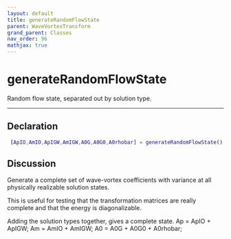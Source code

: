 ```yaml
---
layout: default
title: generateRandomFlowState
parent: WaveVortexTransform
grand_parent: Classes
nav_order: 96
mathjax: true
---
```


#  generateRandomFlowState

Random flow state, separated out by solution type.


---

## Declaration
```matlab
 [ApIO,AmIO,ApIGW,AmIGW,A0G,A0G0,A0rhobar] = generateRandomFlowState()
```
## Discussion

  Generate a complete set of wave-vortex coefficients with variance at all
  physically realizable solution states.
 
  This is useful for testing that the transformation matrices are really
  complete and that the energy is diagonalizable.
  
  Adding the solution types together, gives a complete state.
  Ap = ApIO + ApIGW;
  Am = AmIO + AmIGW;
  A0 = A0G + A0G0 + A0rhobar;
 
  

